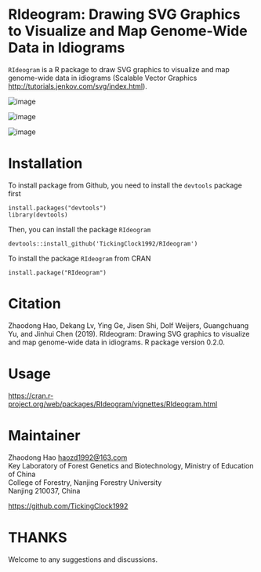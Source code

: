 # RIdeogram: Drawing SVG Graphics to Visualize and Map Genome-Wide Data in Idiograms

`RIdeogram` is a R package to draw SVG graphics to visualize and map genome-wide data in idiograms (Scalable Vector Graphics http://tutorials.jenkov.com/svg/index.html). 

![image](https://github.com/TickingClock1992/RIdeogram/blob/master/vignettes/figures/example4.png)

![image](https://github.com/TickingClock1992/RIdeogram/blob/master/vignettes/figures/example13.png)

![image](https://github.com/TickingClock1992/RIdeogram/blob/master/vignettes/figures/example17.png)

# Installation

To install package from Github, you need to install the `devtools` package first<br>
```
install.packages("devtools")
library(devtools)
```
Then, you can install the package `RIdeogram`<br>
```
devtools::install_github('TickingClock1992/RIdeogram')
```

To install the package `RIdeogram` from CRAN<br>
```
install.package("RIdeogram")
```

# Citation

Zhaodong Hao, Dekang Lv, Ying Ge, Jisen Shi, Dolf Weijers, Guangchuang Yu, and Jinhui
Chen (2019). RIdeogram: Drawing SVG graphics to visualize and map
genome-wide data in idiograms. R package version 0.2.0.

# Usage

https://cran.r-project.org/web/packages/RIdeogram/vignettes/RIdeogram.html

# Maintainer

Zhaodong Hao <haozd1992@163.com> <br>
Key Laboratory of Forest Genetics and Biotechnology, Ministry of Education of China <br>
College of Forestry, Nanjing Forestry University <br>
Nanjing 210037, China <br>

https://github.com/TickingClock1992

# THANKS
Welcome to any suggestions and discussions.
